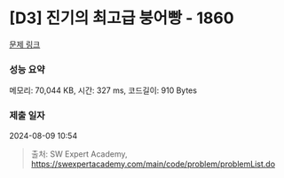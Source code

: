 # [D3] 진기의 최고급 붕어빵 - 1860 

[문제 링크](https://swexpertacademy.com/main/code/problem/problemDetail.do?contestProbId=AV5LsaaqDzYDFAXc) 

### 성능 요약

메모리: 70,044 KB, 시간: 327 ms, 코드길이: 910 Bytes

### 제출 일자

2024-08-09 10:54



> 출처: SW Expert Academy, https://swexpertacademy.com/main/code/problem/problemList.do